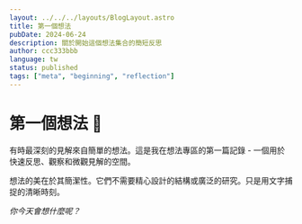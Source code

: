 ```yaml
---
layout: ../../../layouts/BlogLayout.astro
title: 第一個想法
pubDate: 2024-06-24
description: 關於開始這個想法集合的簡短反思
author: ccc333bbb
language: tw
status: published
tags: ["meta", "beginning", "reflection"]
---
```


# 第一個想法 💭

有時最深刻的見解來自簡單的想法。這是我在想法專區的第一篇記錄 - 一個用於快速反思、觀察和微觀見解的空間。

想法的美在於其簡潔性。它們不需要精心設計的結構或廣泛的研究。只是用文字捕捉的清晰時刻。

*你今天會想什麼呢？*